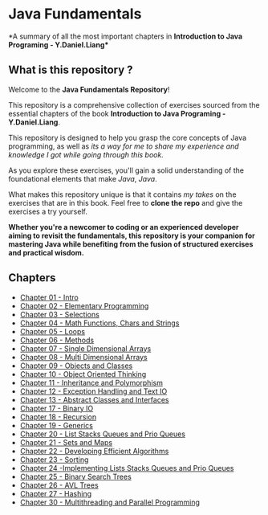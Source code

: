 # Java Fundamentals

\*A summary of all the most important chapters in **Introduction to Java Programing - Y.Daniel.Liang\***

## What is this repository ?

Welcome to the **Java Fundamentals Repository**!

This repository is a comprehensive collection of exercises sourced from the essential chapters of the book **Introduction to Java Programing - Y.Daniel.Liang**.

This repository is designed to help you grasp the core concepts of Java programming, as well as _its a way for me to share my experience and knowledge I got while going through this book._

As you explore these exercises, you'll gain a solid understanding of the foundational elements that make _Java_, _Java_.

What makes this repository unique is that it contains _my takes_ on the exercises that are in this book. Feel free to **clone the repo** and give the exercises a try yourself.

**Whether you're a newcomer to coding or an experienced developer aiming to revisit the fundamentals, this repository is your companion for mastering Java while benefiting from the fusion of structured exercises and practical wisdom.**

## Chapters

- [Chapter 01 - Intro](https://github.com/alitinart/java-fundamentals/tree/master/Chapter%2001%20-%20Intro)
- [Chapter 02 - Elementary Programming](https://github.com/alitinart/java-fundamentals/tree/master/Chapter%2002%20-%20Elementary%20Programming)
- [Chapter 03 - Selections](https://github.com/alitinart/java-fundamentals/tree/master/Chapter%2003%20-%20Selections)
- [Chapter 04 - Math Functions, Chars and Strings](https://github.com/alitinart/java-fundamentals/tree/master/Chapter%2004%20-%20Math%20Functions%2C%20Chars%20and%20Strings)
- [Chapter 05 - Loops](https://github.com/alitinart/java-fundamentals/tree/master/Chapter%2005%20-%20Loops)
- [Chapter 06 - Methods](https://github.com/alitinart/java-fundamentals/tree/master/Chapter%2006%20-%20Methods)
- [Chapter 07 - Single Dimensional Arrays](https://github.com/alitinart/java-fundamentals/tree/master/Chapter%2007%20-%20Single%20Dimensional%20Arrays)
- [Chapter 08 - Multi Dimensional Arrays](https://github.com/alitinart/java-fundamentals/tree/master/Chapter%2008%20-%20Multi%20Dimensional%20Arrays)
- [Chapter 09 - Objects and Classes](https://github.com/alitinart/java-fundamentals/tree/master/Chapter%2009%20-%20Objects%20and%20Classes)
- [Chapter 10 - Object Oriented Thinking](https://github.com/alitinart/java-fundamentals/tree/master/Chapter%2010%20-%20Object%20Oriented%20Thinking)
- [Chapter 11 - Inheritance and Polymorphism](https://github.com/alitinart/java-fundamentals/tree/master/Chapter%2011%20-%20Inheritance%20and%20Polymorphism)
- [Chapter 12 - Exception Handling and Text IO](https://github.com/alitinart/java-fundamentals/tree/master/Chapter%2012%20-%20Exception%20Handling%20and%20Text%20IO)
- [Chapter 13 - Abstract Classes and Interfaces](https://github.com/alitinart/java-fundamentals/tree/master/Chapter%2013%20-%20Abstract%20Classes%20and%20Interfaces)
- [Chapter 17 - Binary IO](https://github.com/alitinart/java-fundamentals/tree/master/Chapter%2017%20-%20Binary%20IO)
- [Chapter 18 - Recursion](https://github.com/alitinart/java-fundamentals/tree/master/Chapter%2018%20-%20Recursion)
- [Chapter 19 - Generics](https://github.com/alitinart/java-fundamentals/tree/master/Chapter%2019%20-%20Generics)
- [Chapter 20 - List Stacks Queues and Prio Queues](https://github.com/alitinart/java-fundamentals/tree/master/Chapter%2020%20-%20List%20Stacks%20Queues%20and%20Prio%20Queues)
- [Chapter 21 - Sets and Maps](https://github.com/alitinart/java-fundamentals/tree/master/Chapter%2021%20-%20Sets%20and%20Maps)
- [Chapter 22 - Developing Efficient Algorithms](https://github.com/alitinart/java-fundamentals/tree/master/Chapter%2022%20-%20Developing%20Efficient%20Algorithms)
- [Chapter 23 - Sorting](https://github.com/alitinart/java-fundamentals/tree/master/Chapter%2023%20-%20Sorting)
- [Chapter 24 -Implementing Lists Stacks Queues and Prio Queues](https://github.com/alitinart/java-fundamentals/tree/master/Chapter%2024%20-Implementing%20Lists%20Stacks%20Queues%20and%20Prio%20Queues)
- [Chapter 25 - Binary Search Trees](https://github.com/alitinart/java-fundamentals/tree/master/Chapter%2025%20-%20Binary%20Search%20Trees)
- [Chapter 26 - AVL Trees](https://github.com/alitinart/java-fundamentals/tree/master/Chapter%2026%20-%20AVL%20Trees)
- [Chapter 27 - Hashing](https://github.com/alitinart/java-fundamentals/tree/master/Chapter%2027%20-%20Hashing)
- [Chapter 30 - Multithreading and Parallel Programming](https://github.com/alitinart/java-fundamentals/tree/master/Chapter%2030%20-%20Multithreading%20and%20Parallel%20Programming)
